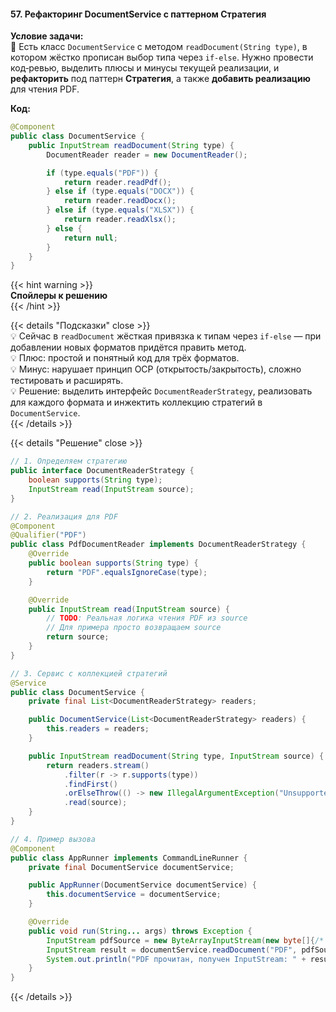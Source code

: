 #### 57. Рефакторинг DocumentService с паттерном Стратегия

**Условие задачи:**  
📌 Есть класс `DocumentService` с методом `readDocument(String type)`, в котором жёстко прописан выбор типа через `if-else`. Нужно провести код‑ревью, выделить плюсы и минусы текущей реализации, и **рефакторить** под паттерн **Стратегия**, а также **добавить реализацию** для чтения PDF.

**Код:**

```java
@Component
public class DocumentService {
    public InputStream readDocument(String type) {
        DocumentReader reader = new DocumentReader();

        if (type.equals("PDF")) {
            return reader.readPdf();
        } else if (type.equals("DOCX")) {
            return reader.readDocx();
        } else if (type.equals("XLSX")) {
            return reader.readXlsx();
        } else {
            return null;
        }
    }
}
````

{{< hint warning >}}  
**Спойлеры к решению**  
{{< /hint >}}

{{< details "Подсказки" close >}}  
💡 Сейчас в `readDocument` жёсткая привязка к типам через `if-else` — при добавлении новых форматов придётся править метод.  
💡 Плюс: простой и понятный код для трёх форматов.  
💡 Минус: нарушает принцип OCP (открытость/закрытость), сложно тестировать и расширять.  
💡 Решение: выделить интерфейс `DocumentReaderStrategy`, реализовать для каждого формата и инжектить коллекцию стратегий в `DocumentService`.  
{{< /details >}}

{{< details "Решение" close >}}

```java
// 1. Определяем стратегию
public interface DocumentReaderStrategy {
    boolean supports(String type);
    InputStream read(InputStream source);
}

// 2. Реализация для PDF
@Component
@Qualifier("PDF")
public class PdfDocumentReader implements DocumentReaderStrategy {
    @Override
    public boolean supports(String type) {
        return "PDF".equalsIgnoreCase(type);
    }

    @Override
    public InputStream read(InputStream source) {
        // TODO: Реальная логика чтения PDF из source
        // Для примера просто возвращаем source
        return source;
    }
}

// 3. Сервис с коллекцией стратегий
@Service
public class DocumentService {
    private final List<DocumentReaderStrategy> readers;

    public DocumentService(List<DocumentReaderStrategy> readers) {
        this.readers = readers;
    }

    public InputStream readDocument(String type, InputStream source) {
        return readers.stream()
            .filter(r -> r.supports(type))
            .findFirst()
            .orElseThrow(() -> new IllegalArgumentException("Unsupported type: " + type))
            .read(source);
    }
}

// 4. Пример вызова
@Component
public class AppRunner implements CommandLineRunner {
    private final DocumentService documentService;

    public AppRunner(DocumentService documentService) {
        this.documentService = documentService;
    }

    @Override
    public void run(String... args) throws Exception {
        InputStream pdfSource = new ByteArrayInputStream(new byte[]{/* ... */});
        InputStream result = documentService.readDocument("PDF", pdfSource);
        System.out.println("PDF прочитан, получен InputStream: " + result);
    }
}
```

{{< /details >}}